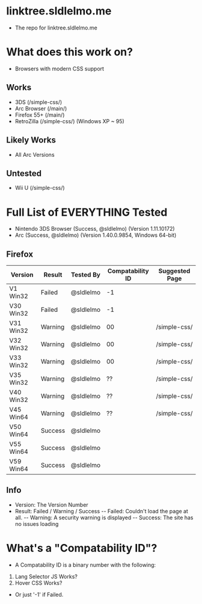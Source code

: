 # linktree.sldlelmo.me
- The repo for linktree.sldlelmo.me
# What does this work on?
- Browsers with modern CSS support
## Works
- 3DS (/simple-css/)
- Arc Browser (/main/)
- Firefox 55+ (/main/)
- RetroZilla (/simple-css/) (Windows XP ~ 95)
## Likely Works
- All Arc Versions
## Untested
- Wii U (/simple-css/)
# Full List of EVERYTHING Tested
- Nintendo 3DS Browser (Success, @sldlelmo) (Version 1.11.10172)
- Arc (Success, @sldlelmo) (Version 1.40.0.9854, Windows 64-bit)
## Firefox
| Version         | Result | Tested By | Compatability ID | Suggested Page |
|-|-|-|-|-|
| V1 Win32 | Failed | @sldlelmo | -1
| V30 Win32 | Failed | @sldlelmo | -1
| V31 Win32 | Warning | @sldlelmo | 00 | /simple-css/
| V32 Win32 | Warning | @sldlelmo | 00 | /simple-css/
| V33 Win32 | Warning | @sldlelmo | 00 | /simple-css/
| V35 Win32 | Warning | @sldlelmo | ?? | /simple-css/
| V40 Win32 | Warning | @sldlelmo | ?? | /simple-css/
| V45 Win64 | Warning | @sldlelmo | ?? | /simple-css/
| V50 Win64 | Success | @sldlelmo |
| V55 Win64 | Success | @sldlelmo |
| V59 Win64 | Success | @sldlelmo |
## Info
- Version: The Version Number
- Result: Failed / Warning / Success
-- Failed: Couldn't load the page at all.
-- Warning: A security warning is displayed
-- Success: The site has no issues loading
# What's a "Compatability ID"?
- A Compatability ID is a binary number with the following:
1. Lang Selector JS Works?
2. Hover CSS Works?
- Or just '-1' if Failed.